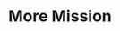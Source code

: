 ---
title: More Mission
layout: photos
category: photos
main_image: more/previews/3.jpg
photos:
  - url: more/1.jpg
    preview_url: more/previews/1.jpg
    caption: Went on a walk after work. The sun was setting behind Twin Peaks.
  - url: more/2.jpg
    preview_url: more/previews/2.jpg
  - url: more/3.jpg
    preview_url: more/previews/3.jpg
  - url: more/4.jpg
    preview_url: more/previews/4.jpg
  - url: more/5.jpg
    preview_url: more/previews/5.jpg
  - url: more/6.jpg
    preview_url: more/previews/6.jpg
  - url: more/7.jpg
    preview_url: more/previews/7.jpg
    class: photo-vertical
  - url: more/8.jpg
    preview_url: more/previews/8.jpg
    caption: "Someone's inner child is very much alive."
  - url: more/9.jpg
    preview_url: more/previews/9.jpg
  - url: more/10.jpg
    preview_url: more/previews/10.jpg
  - url: more/11.jpg
    preview_url: more/previews/11.jpg
    caption: "I didn't even notice this little dude until I imported the photos onto my computer. I thought I was just taking a picture of an antique clock."
  - url: more/12.jpg
    preview_url: more/previews/12.jpg
  - url: more/13.jpg
    preview_url: more/previews/13.jpg
  - url: more/14.jpg
    preview_url: more/previews/14.jpg
    caption: Hannah spotted an interesting bag.
  - url: more/15.jpg
    preview_url: more/previews/15.jpg
  - url: more/16.jpg
    preview_url: more/previews/16.jpg
    caption: "I had to come all the way to SF to be able to buy <a href=\"https://en.wikipedia.org/wiki/Escaz%C3%BA_(canton)#Escaz.C3.BA\">Escazú</a> branded chocolates. However, they are made in a much less interesting place: North Carolina."
  - url: more/17.jpg
    preview_url: more/previews/17.jpg
  - url: more/18.jpg
    preview_url: more/previews/18.jpg
    caption: Say cheese.
  - url: more/19.jpg
    preview_url: more/previews/19.jpg
  - url: more/20.jpg
    preview_url: more/previews/20.jpg
---
